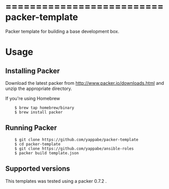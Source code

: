 ==========================
packer-template
==========================

Packer template for building a base development box.

Usage
=====

Installing Packer
-----------------

Download the latest packer from http://www.packer.io/downloads.html and unzip the appropriate directory.

If you're using Homebrew

```
    $ brew tap homebrew/binary
    $ brew install packer
```

Running Packer
--------------

```
    $ git clone https://github.com/yappabe/packer-template
    $ cd packer-template
    $ git clone https://github.com/yappabe/ansible-roles
    $ packer build template.json
```

Supported versions
------------------

This templates was tested using a packer 0.7.2 .
